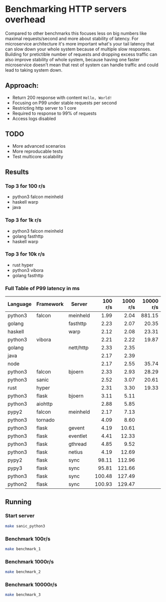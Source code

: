 # Benchmarking HTTP servers overhead

Compared to other benchmarks this focuses less on big numbers like maximal requests/second and more about
stability of latency. For microservice architecture it's more important what's your tail latency that can 
slow down your whole system because of multiple slow responses. Building for pretictible number of requests 
and dropping excess traffic can also improve stability of whole system, because having one faster microservice 
doesn't mean that rest of system can handle traffic and could lead to taking system down.

## Approach:
* Return 200 response with content `Hello, World!`
* Focusing on P99 under stable requests per second
* Restricting http server to 1 core
* Required to response to 99% of requests
* Access logs disabled

## TODO
* More advanced scenarios
* More reproducable tests
* Test multicore scalability

## Results
### Top 3 for 100 r/s
* python3 falcon meinheld
* haskell warp
* java

### Top 3 for 1k r/s
* python3 falcon meinheld
* golang fasthttp
* haskell warp

### Top 3 for 10k r/s
* rust hyper
* python3 vibora
* golang fasthttp

### Full Table of P99 latency in ms
| Language | Framework | Server    | 100 r/s    | 1000 r/s  | 10000 r/s |
|----------|-----------|-----------|-----------:|----------:|----------:|
| python3  | falcon    | meinheld  | 1.99       | 2.04      | 881.15    |     
| golang   |           | fasthttp  | 2.23       | 2.07      | 20.35     |
| haskell  |           | warp      | 2.12       | 2.08      | 23.31     |
| python3  | vibora    |           | 2.21       | 2.22      | 19.87     |
| golang   |           | nett/http | 2.33       | 2.35      |           |
| java     |           |           | 2.17       | 2.39      |           |
| node     |           |           | 2.17       | 2.55      | 35.74     |
| python3  | falcon    | bjoern    | 2.33       | 2.93      | 28.29     |
| python3  | sanic     |           | 2.52       | 3.07      | 20.61     |
| rust     | hyper     |           | 2.31       | 3.30      | 19.33     |
| python3  | flask     | bjoern    | 3.11       | 5.11      |           |
| python3  | aiohttp   |           | 2.88       | 5.85      |           |
| pypy2    | falcon    | meinheld  | 2.17       | 7.13      |           |
| python3  | tornado   |           | 4.09       | 8.60      |           |
| python3  | flask     | gevent    | 4.19       | 10.61     |           |
| python3  | flask     | eventlet  | 4.41       | 12.33     |           |
| python3  | flask     | gthread   | 4.85       | 9.52      |           |
| python3  | flask     | netius    | 4.19       | 12.69     |           |
| pypy2    | flask     | sync      | 98.11      | 112.96    |           |
| pypy3    | flask     | sync      | 95.81      | 121.66    |           |
| python3  | flask     | sync      | 100.48     | 127.49    |           |
| python2  | flask     | sync      | 100.93     | 129.47    |           |

## Running

### Start server 
```bash
make sanic_python3
```

### Benchmark 100r/s
```bash
make benchmark_1
```

### Benchmark 1000r/s
```bash
make benchmark_2
```

### Benchmark 10000r/s
```bash
make benchmark_3
```
